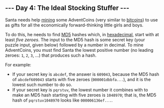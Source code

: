 <h2>--- Day 4: The Ideal Stocking Stuffer ---</h2><p>Santa needs help <a href="https://en.wikipedia.org/wiki/Bitcoin#Mining">mining</a> some <span title="Hey, mined your own business!">AdventCoins</span> (very similar to <a href="https://en.wikipedia.org/wiki/Bitcoin">bitcoins</a>) to use as gifts for all the economically forward-thinking little girls and boys.</p>
<p>To do this, he needs to find <a href="https://en.wikipedia.org/wiki/MD5">MD5</a> hashes which, in <a href="https://en.wikipedia.org/wiki/Hexadecimal">hexadecimal</a>, start with at least <em>five zeroes</em>.  The input to the MD5 hash is some secret key (your puzzle input, given below) followed by a number in decimal. To mine AdventCoins, you must find Santa the lowest positive number (no leading zeroes: <code>1</code>, <code>2</code>, <code>3</code>, ...) that produces such a hash.</p>
<p>For example:</p>
<ul>
<li>If your secret key is <code>abcdef</code>, the answer is <code>609043</code>, because the MD5 hash of <code>abcdef609043</code> starts with five zeroes (<code>000001dbbfa...</code>), and it is the lowest such number to do so.</li>
<li>If your secret key is <code>pqrstuv</code>, the lowest number it combines with to make an MD5 hash starting with five zeroes is <code>1048970</code>; that is, the MD5 hash of <code>pqrstuv1048970</code> looks like <code>000006136ef...</code>.</li>
</ul>
